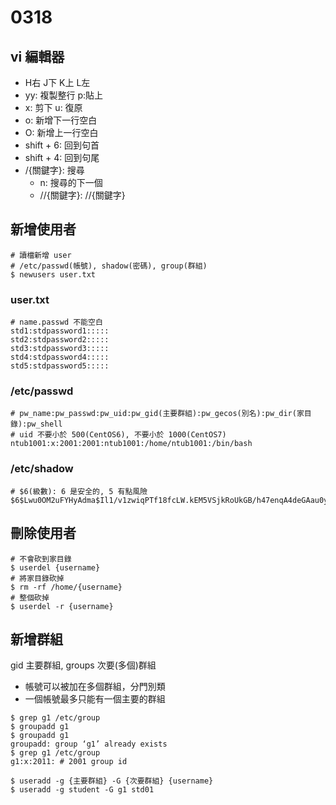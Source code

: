 # 0318

## vi 編輯器
- H右 J下 K上 L左
- yy: 複製整行 p:貼上
- x: 剪下 u: 復原
- o: 新增下一行空白
- O: 新增上一行空白
- shift + 6: 回到句首
- shift + 4: 回到句尾
- /{關鍵字}: 搜尋
    - n: 搜尋的下一個
    - //{關鍵字}: /\/{關鍵字}

## 新增使用者
```shell
# 讀檔新增 user
# /etc/passwd(帳號), shadow(密碼), group(群組)
$ newusers user.txt
```

### user.txt
```vim
# name.passwd 不能空白
std1:stdpassword1:::::
std2:stdpassword2:::::
std3:stdpassword3:::::
std4:stdpassword4:::::
std5:stdpassword5:::::
```

### /etc/passwd
```vim
# pw_name:pw_passwd:pw_uid:pw_gid(主要群組):pw_gecos(別名):pw_dir(家目錄):pw_shell
# uid 不要小於 500(CentOS6), 不要小於 1000(CentOS7)
ntub1001:x:2001:2001:ntub1001:/home/ntub1001:/bin/bash
```

### /etc/shadow
```vim
# $6(級數): 6 是安全的, 5 有點風險
$6$Lwu0OM2uFYHyAdma$Il1/v1zwiqPTf18fcLW.kEM5VSjkRoUkGB/h47enqA4deGAau0y2to7sy4DDJ18oNHHN8cpOC0XAwxtV2GfCs0:18339:0:99999:7:::
```

## 刪除使用者
```shell
# 不會砍到家目錄
$ userdel {username}
# 將家目錄砍掉
$ rm -rf /home/{username}
# 整個砍掉
$ userdel -r {username}
```

## 新增群組
gid 主要群組, groups 次要(多個)群組
- 帳號可以被加在多個群組，分門別類
- 一個帳號最多只能有一個主要的群組
```shell
$ grep g1 /etc/group
$ groupadd g1
$ groupadd g1
groupadd: group ‘g1’ already exists
$ grep g1 /etc/group
g1:x:2011: # 2001 group id

$ useradd -g {主要群組} -G {次要群組} {username}
$ useradd -g student -G g1 std01
```